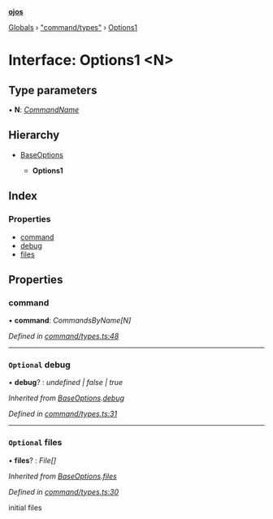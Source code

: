 **[ojos](../README.md)**

[Globals](../README.md) › ["command/types"](../modules/_command_types_.md) › [Options1](_command_types_.options1.md)

# Interface: Options1 <**N**>

## Type parameters

▪ **N**: *[CommandName](../enums/_command_types_.commandname.md)*

## Hierarchy

* [BaseOptions](_command_types_.baseoptions.md)

  * **Options1**

## Index

### Properties

* [command](_command_types_.options1.md#command)
* [debug](_command_types_.options1.md#optional-debug)
* [files](_command_types_.options1.md#optional-files)

## Properties

###  command

• **command**: *CommandsByName[N]*

*Defined in [command/types.ts:48](https://github.com/cancerberoSgx/mirada/blob/d83d69e/ojos/src/command/types.ts#L48)*

___

### `Optional` debug

• **debug**? : *undefined | false | true*

*Inherited from [BaseOptions](_command_types_.baseoptions.md).[debug](_command_types_.baseoptions.md#optional-debug)*

*Defined in [command/types.ts:31](https://github.com/cancerberoSgx/mirada/blob/d83d69e/ojos/src/command/types.ts#L31)*

___

### `Optional` files

• **files**? : *File[]*

*Inherited from [BaseOptions](_command_types_.baseoptions.md).[files](_command_types_.baseoptions.md#optional-files)*

*Defined in [command/types.ts:30](https://github.com/cancerberoSgx/mirada/blob/d83d69e/ojos/src/command/types.ts#L30)*

initial files